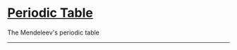 # [Periodic Table](https://rupansamanta.github.io/periodic-table)
The Mendeleev's periodic table
*****
